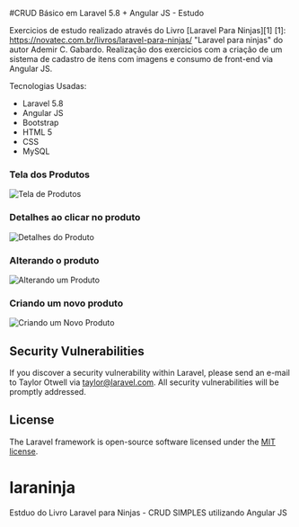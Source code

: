 #CRUD Básico em Laravel 5.8 + Angular JS - Estudo	

Exercicios de estudo realizado através do Livro [Laravel Para Ninjas][1]
[1]: https://novatec.com.br/livros/laravel-para-ninjas/ "Laravel para ninjas" do autor Ademir C. Gabardo. Realização dos exercicios com a criação de um sistema de cadastro de itens com imagens e consumo de front-end via Angular JS.

Tecnologias Usadas:
- Laravel 5.8
- Angular JS
- Bootstrap
- HTML 5
- CSS
- MySQL

### Tela dos Produtos
![Tela de Produtos](https://i.imgur.com/cIMLDJs.png "Tela de Produtos")

### Detalhes ao clicar no produto
![Detalhes do Produto](https://i.imgur.com/gkcMpL3.png "Detalhes do Produto")

### Alterando o produto
![Alterando um Produto](https://i.imgur.com/GvOEqXq.png "Alterando um Produto")

### Criando um novo produto
![Criando um Novo Produto](https://i.imgur.com/nRRE5Uf.png "Criando um Novo Produto")



## Security Vulnerabilities

If you discover a security vulnerability within Laravel, please send an e-mail to Taylor Otwell via [taylor@laravel.com](mailto:taylor@laravel.com). All security vulnerabilities will be promptly addressed.

## License

The Laravel framework is open-source software licensed under the [MIT license](https://opensource.org/licenses/MIT).
# laraninja

Estduo do Livro Laravel para Ninjas - CRUD SIMPLES utilizando Angular JS
